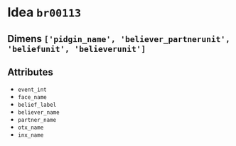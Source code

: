 # Idea `br00113`

## Dimens `['pidgin_name', 'believer_partnerunit', 'beliefunit', 'believerunit']`

## Attributes
- `event_int`
- `face_name`
- `belief_label`
- `believer_name`
- `partner_name`
- `otx_name`
- `inx_name`
